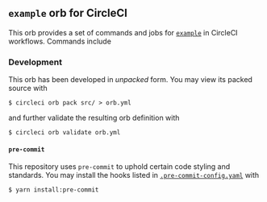 `example` orb for CircleCI
--------------------------

This orb provides a set of commands and jobs for [`example`](https://example.com) in CircleCI workflows. Commands include 

### Development

This orb has been developed in *unpacked* form. You may view its packed source with
```shell
$ circleci orb pack src/ > orb.yml
```
and further validate the resulting orb definition with
```shell
$ circleci orb validate orb.yml
```

#### `pre-commit`

This repository uses `pre-commit` to uphold certain code styling and standards. You may install the hooks listed in [`.pre-commit-config.yaml`](.pre-commit-config.yaml) with
```shell
$ yarn install:pre-commit
```
